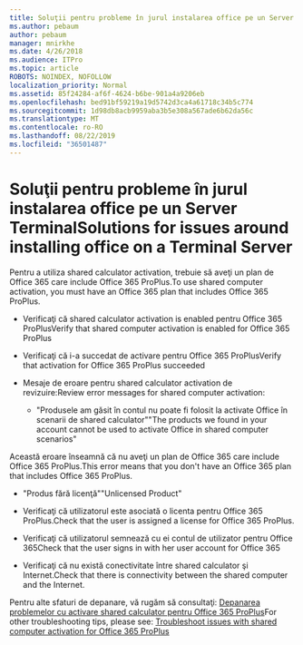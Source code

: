 ```yaml
---
title: Soluţii pentru probleme în jurul instalarea office pe un Server Terminal
ms.author: pebaum
author: pebaum
manager: mnirkhe
ms.date: 4/26/2018
ms.audience: ITPro
ms.topic: article
ROBOTS: NOINDEX, NOFOLLOW
localization_priority: Normal
ms.assetid: 85f24284-af6f-4624-b6be-901a4a9206eb
ms.openlocfilehash: bed91bf59219a19d5742d3ca4a61718c34b5c774
ms.sourcegitcommit: 1d98db8acb9959aba3b5e308a567ade6b62da56c
ms.translationtype: MT
ms.contentlocale: ro-RO
ms.lasthandoff: 08/22/2019
ms.locfileid: "36501487"
---
```

# <a name="solutions-for-issues-around-installing-office-on-a-terminal-server"></a><span data-ttu-id="afd3c-102">Soluţii pentru probleme în jurul instalarea office pe un Server Terminal</span><span class="sxs-lookup"><span data-stu-id="afd3c-102">Solutions for issues around installing office on a Terminal Server</span></span>

<span data-ttu-id="afd3c-103">Pentru a utiliza shared calculator activation, trebuie să aveţi un plan de Office 365 care include Office 365 ProPlus.</span><span class="sxs-lookup"><span data-stu-id="afd3c-103">To use shared computer activation, you must have an Office 365 plan that includes Office 365 ProPlus.</span></span>
  
- <span data-ttu-id="afd3c-104">Verificaţi că shared calculator activation is enabled pentru Office 365 ProPlus</span><span class="sxs-lookup"><span data-stu-id="afd3c-104">Verify that shared computer activation is enabled for Office 365 ProPlus</span></span>
    
- <span data-ttu-id="afd3c-105">Verificaţi că i-a succedat de activare pentru Office 365 ProPlus</span><span class="sxs-lookup"><span data-stu-id="afd3c-105">Verify that activation for Office 365 ProPlus succeeded</span></span>
    
- <span data-ttu-id="afd3c-106">Mesaje de eroare pentru shared calculator activation de revizuire:</span><span class="sxs-lookup"><span data-stu-id="afd3c-106">Review error messages for shared computer activation:</span></span>
    
  - <span data-ttu-id="afd3c-107">"Produsele am găsit în contul nu poate fi folosit la activate Office în scenarii de shared calculator"</span><span class="sxs-lookup"><span data-stu-id="afd3c-107">"The products we found in your account cannot be used to activate Office in shared computer scenarios"</span></span>
  
<span data-ttu-id="afd3c-108">Această eroare înseamnă că nu aveţi un plan de Office 365 care include Office 365 ProPlus.</span><span class="sxs-lookup"><span data-stu-id="afd3c-108">This error means that you don't have an Office 365 plan that includes Office 365 ProPlus.</span></span>
    
  - <span data-ttu-id="afd3c-109">"Produs fără licenţă"</span><span class="sxs-lookup"><span data-stu-id="afd3c-109">"Unlicensed Product"</span></span>
    
  - <span data-ttu-id="afd3c-110">Verificaţi că utilizatorul este asociată o licenta pentru Office 365 ProPlus.</span><span class="sxs-lookup"><span data-stu-id="afd3c-110">Check that the user is assigned a license for Office 365 ProPlus.</span></span>
    
  - <span data-ttu-id="afd3c-111">Verificaţi că utilizatorul semnează cu ei contul de utilizator pentru Office 365</span><span class="sxs-lookup"><span data-stu-id="afd3c-111">Check that the user signs in with her user account for Office 365</span></span>
    
  - <span data-ttu-id="afd3c-112">Verificaţi că nu există conectivitate între shared calculator şi Internet.</span><span class="sxs-lookup"><span data-stu-id="afd3c-112">Check that there is connectivity between the shared computer and the Internet.</span></span>
    
<span data-ttu-id="afd3c-113">Pentru alte sfaturi de depanare, vă rugăm să consultaţi: [Depanarea problemelor cu activare shared calculator pentru Office 365 ProPlus](https://docs.microsoft.com/DeployOffice/troubleshoot-issues-with-shared-computer-activation-for-office-365-proplus)</span><span class="sxs-lookup"><span data-stu-id="afd3c-113">For other troubleshooting tips, please see: [Troubleshoot issues with shared computer activation for Office 365 ProPlus](https://docs.microsoft.com/DeployOffice/troubleshoot-issues-with-shared-computer-activation-for-office-365-proplus)</span></span>
  


